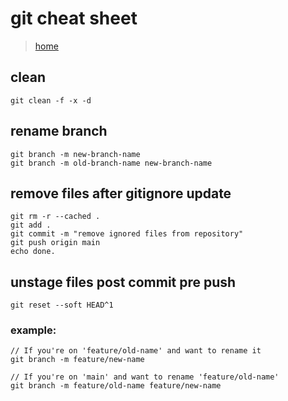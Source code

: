 # git cheat sheet

> [home](../README.md)

## clean
```
git clean -f -x -d
```

## rename branch
```
git branch -m new-branch-name
git branch -m old-branch-name new-branch-name
```

## remove files after gitignore update
```
git rm -r --cached .
git add .
git commit -m "remove ignored files from repository"
git push origin main
echo done.
```

## unstage files post commit pre push
```
git reset --soft HEAD^1
```

### example:
```
// If you're on 'feature/old-name' and want to rename it
git branch -m feature/new-name

// If you're on 'main' and want to rename 'feature/old-name'
git branch -m feature/old-name feature/new-name
```

